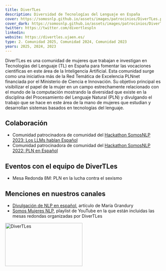 ```yaml
---
title: DiverTLes
description: Diversidad de Tecnologías del Lenguaje en España
cover: https://somosnlp.github.io/assets/images/patrocinios/DiverTLes.png
cover_dark: https://somosnlp.github.io/assets/images/patrocinios/DiverTLes_dark.png
twitter: https://twitter.com/divertlespln
linkedin:
website: https://divertles.ujaen.es/
type: 2. Comunidad 2025, Comunidad 2024, Comunidad 2023
years: 2025, 2024, 2023
---
```


DiverTLes es una comunidad de mujeres que trabajan e investigan en Tecnologías del Lenguaje (TL) en España para fomentar las vocaciones científicas en este área de la Inteligencia Artificial. Esta comunidad surge como una iniciativa más de la Red Temática de Excelencia PLNnet financiada por el Ministerio de Ciencia e Innovación. Su objetivo principal es visibilizar el papel de la mujer en un campo estrechamente relacionado con el mundo de la computación mostrando la diversidad que existe en la disciplina del Procesamiento del Lenguaje Natural (PLN) y divulgando el trabajo que se hace en este área de la mano de mujeres que estudian y desarrollan sistemas basados en tecnologías del lenguaje.

## Colaboración

- Comunidad patrocinadora de comunidad del [Hackathon SomosNLP 2023: Los LLMs hablan Español](https://somosnlp.org/blog/hackathon-2023)
- Comunidad patrocinadora de comunidad del [Hackathon SomosNLP 2022: PLN en Español](https://somosnlp.org/blog/hackathon-2022)

## Eventos con el equipo de DiverTLes

- Mesa Redonda 8M: PLN en la lucha contra el sexismo

<EventSummary
    description=""
    poster="https://somosnlp.github.io/assets/images/eventos/230309_mesa_redonda_8m.jpg"
    video="https://www.youtube.com/embed/5fOiLWXQ78c"
    name=""
    website=""
    twitter=""
    linkedin=""
    github=""
    bio=""
/>

## Menciones en nuestros canales

- [Divulgación de NLP en español](https://somosnlp.org/blog/divulgacion-nlp-es), artículo de María Grandury
- [Somos Mujeres NLP](https://www.youtube.com/playlist?list=PLTA-KAy8nxaCIWrABV_JOJbriszTKIRXC), playlist de YouTube en la que están incluidas las mesas redondas organizadas por DiverTLes

<div class="flex justify-center">
    <img alt="DiverTLes" width="250" height="140" 
    src="https://somosnlp.github.io/assets/images/patrocinios/DiverTLes.png" />
</div>
